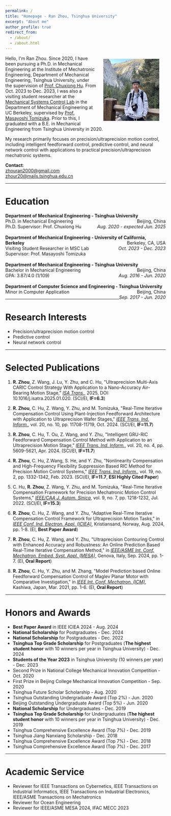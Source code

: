 ```yaml
---
permalink: /
title: "Homepage - Ran Zhou, Tsinghua University"
excerpt: "About me"
author_profile: true
redirect_from: 
  - /about/
  - /about.html
---
```


<p style="width:100%;">
  <img src="/images/Ran-Life.jpg" align="right" width="35%" alt="Life Photo of Ran" hspace="20" vspace="10">
</p>

Hello, I'm Ran Zhou. Since 2020, I have been pursuing a Ph.D. in Mechanical Engineering at the Institute of Mechatronic Engineering, Department of Mechanical Engineering, Tsinghua University, under the supervision of [Prof. Chuxiong Hu](https://www.me.tsinghua.edu.cn/en/info/1049/1315.htm). From Oct. 2023 to Dec. 2023, I was also a visiting student researcher at the [Mechanical Systems Control Lab](https://msc.berkeley.edu/) in the Department of Mechanical Engineering at UC Berkeley, supervised by [Prof. Masayoshi Tomizuka](https://me.berkeley.edu/people/masayoshi-tomizuka/). Prior to this, I graduated with a B.E. in Mechanical Engineering from Tsinghua University in 2020.

My research primarily focuses on precision/ultraprecision motion control, including intelligent feedforward control, predictive control, and neural network control with applications to practical precision/ultraprecision mechatronic systems.

**Contact**:  
[zhouran2000@gmail.com](mailto:zhouran2000@gmail.com)  
[zhour20@mails.tsinghua.edu.cn](mailto:zhour20@mails.tsinghua.edu.cn)

------

Education
======
<div class="education-entry">
  <strong>Department of Mechanical Engineering - Tsinghua University</strong>
  <span style="float: right;">Beijing, China</span><br>
  Ph.D. in Mechanical Engineering
  <span style="float: right; clear: right;"><em>Aug. 2020 - expected Jun. 2025</em></span><br>
  Ph.D. Supervisor: Prof. Chuxiong Hu
</div><br>

<div class="education-entry">
  <strong>Department of Mechanical Engineering - University of California, Berkeley</strong>
  <span style="float: right;">Berkeley, CA, USA</span><br>
  Visiting Student Researcher in MSC Lab
  <span style="float: right; clear: right;"><em>Oct. 2023 - Dec. 2023</em></span><br>
  Supervisor: Prof. Masayoshi Tomizuka
</div><br>

<div class="education-entry">
  <strong>Department of Mechanical Engineering - Tsinghua University</strong>
  <span style="float: right;">Beijing, China</span><br>
  Bachelor in Mechanical Engineering
  <span style="float: right; clear: right;"><em>Aug. 2016 - Jun. 2020</em></span><br>
  GPA: 3.87/4.0 (1/109)
</div><br>

<div class="education-entry">
  <strong>Department of Computer Science and Engineering - Tsinghua University</strong>
  <span style="float: right;">Beijing, China</span><br>
  Minor in Computer Application
  <span style="float: right; clear: right;"><em>Sep. 2017 - Jun. 2020</em></span><br>
</div>

------

Research Interests
======
- Precision/ultraprecision motion control
- Predictive control
- Neural network control

------

Selected Publications
=====
1. **R. Zhou**, Z. Wang, J. Lu, Y. Zhu, and C. Hu, "Ultraprecision Multi-Axis CARIC Control Strategy With Application to a Nano-Accuracy Air-Bearing Motion Stage," [*ISA Trans.*](https://www.sciencedirect.com/science/article/pii/S0019057825000229), 2025, DOI: 10.1016/j.isatra.2025.01.020. (SCI/EI, **IF=6.3**)

1. **R. Zhou**, C. Hu, Z. Wang, Y. Zhu, and M. Tomizuka, "Real-Time Iterative Compensation Control Using Plant-Injection Feedforward Architecture with Application to Ultraprecision Wafer Stages," [*IEEE Trans. Ind. Inform.*](https://ieeexplore.ieee.org/document/10594747), vol. 20, no. 10, pp. 11708-11719, Oct. 2024. (SCI/EI, **IF=11.7**)

1. **R. Zhou**, C. Hu, T. Ou, Z. Wang, and Y. Zhu, "Intelligent GRU-RIC Feedforward Compensation Control Method with Application to an Ultraprecision Motion Stage," [*IEEE Trans. Ind. Inform.*](https://ieeexplore.ieee.org/document/10350005), vol. 20, no. 4, pp. 5609-5621, Apr. 2024. (SCI/EI, **IF=11.7**)

1. **R. Zhou**, C. Hu, Z.Wang, S. He, and Y. Zhu, "Nonlinearity Compensation and High-Frequency Flexibility Suppression Based RIC Method for Precision Motion Control Systems," [*IEEE Trans. Ind. Inform.*](https://ieeexplore.ieee.org/document/9735319), vol. 19, no. 2, pp. 1332-1342, Feb. 2023. (SCI/EI, **IF=11.7**, **ESI Highly Cited Paper**)

1. C. Hu, **R. Zhou**, Z. Wang, Y. Zhu, and M. Tomizuka, "Real-Time Iterative Compensation Framework for Precision Mechatronic Motion Control Systems," [*IEEE/CAA J. Autom. Sinica*](https://ieeexplore.ieee.org/abstract/document/9812529), vol. 9, no. 7, pp. 1218-1232, Jul. 2022. (SCI/EI, **IF=15.3**)

1. **R. Zhou**, C. Hu, Z. Wang, and Y. Zhu, "Adaptive Real-Time Iterative Compensation Control Framework for Ultraprecision Motion Tasks," in [*IEEE Conf. Ind. Electron. Appl. (ICIEA)*](https://ieeexplore.ieee.org/document/10665218), Kristiansand, Norway, Aug. 2024, pp. 1-8. (EI, **Best Paper Award**)

1. **R. Zhou**, C. Hu, Z. Wang, and Y. Zhu, "Ultraprecision Contouring Control with Enhanced Accuracy and Robustness: An Online Prediction Based Real-Time Iterative Compensation Method," in [*IEEE/ASME Int. Conf. Mechatron. Embed. Syst. Appl. (MESA)*](https://ieeexplore.ieee.org/document/10704829), Genova, Italy, Sep. 2024, pp. 1-7. (EI, **Oral Report**)

1. **R. Zhou**, C. Hu, Y. Zhu, and M. Zhang, "Model Prediction based Online Feedforward Compensation Control of Maglev Planar Motor with Comparative Investigation," in [*IEEE Int. Conf. Mechatron. (ICM)*](https://ieeexplore.ieee.org/abstract/document/9385613), Kashiwa, Japan, Mar. 2021, pp. 1-6. (EI, **Oral Report**)

------

Honors and Awards
=====
- **Best Paper Award** in IEEE ICIEA 2024 - Aug. 2024
- **National Scholarship** for Postgraduates - Dec. 2024
- **National Scholarship** for Postgraduates - Dec. 2022
- **Tsinghua Top Grade Scholarship** for Postgraduates (**The highest student honor** with 10 winners per year in Tsinghua University) - Dec. 2024
- **Students of the Year 2023** in Tsinghua University (10 winners per year) - Dec. 2023
- Second Prize in National College Mechanical Innovation Competition - Oct. 2020
- First Prize in Beijing College Mechanical Innovation Competition - Sep. 2020
- Tsinghua Future Scholar Scholarship - Aug. 2020
- Tsinghua Outstanding Undergraduate Award (Top 2%) - Jun. 2020
- Beijing Outstanding Undergraduate Award (Top 5%) - Jun. 2020
- **National Scholarship** for Undergraduates - Dec. 2019
- **Tsinghua Top Grade Scholarship** for Undergraduates (**The highest student honor** with 10 winners per year in Tsinghua University) - Dec. 2019
- Tsinghua Comprehensive Excellence Award (Top 7%) - Dec. 2019
- Tsinghua Jiang Nanxiang Scholarship - Dec. 2018
- Tsinghua Comprehensive Excellence Award (Top 7%) - Dec. 2018
- Tsinghua Comprehensive Excellence Award (Top 7%) - Dec. 2017

------

Academic Service
=====
- Reviewer for IEEE Transactions on Cybernetics, IEEE Transactions on Industrial Informatics, IEEE Transactions on Industrial Electronics, IEEE/ASME Transactions on Mechatronics
- Reviewer for Ocean Engineering
- Reviewer for IEEE/ASME MESA 2024, IFAC MECC 2023
